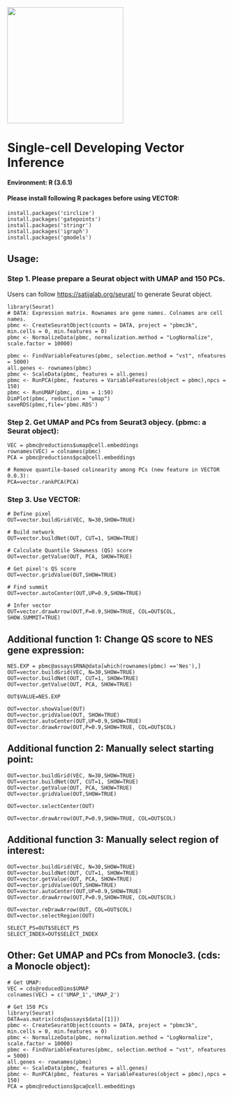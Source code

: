 <img src="https://github.com/jumphone/BEER/raw/master/DATA/Vector_LOGO.png" width="266">

# Single-cell Developing Vector Inference

#### Environment: R (3.6.1)

#### Please install following R packages before using VECTOR:

    install.packages('circlize')
    install.packages('gatepoints')
    install.packages('stringr')
    install.packages('igraph')
    install.packages('gmodels')

## Usage:

### Step 1. Please prepare a Seurat object with UMAP and 150 PCs.
Users can follow https://satijalab.org/seurat/ to generate Seurat object.

    library(Seurat)
    # DATA: Expression matrix. Rownames are gene names. Colnames are cell names.
    pbmc <- CreateSeuratObject(counts = DATA, project = "pbmc3k", min.cells = 0, min.features = 0)
    pbmc <- NormalizeData(pbmc, normalization.method = "LogNormalize", scale.factor = 10000)

    pbmc <- FindVariableFeatures(pbmc, selection.method = "vst", nfeatures = 5000)
    all.genes <- rownames(pbmc)
    pbmc <- ScaleData(pbmc, features = all.genes)
    pbmc <- RunPCA(pbmc, features = VariableFeatures(object = pbmc),npcs = 150)
    pbmc <- RunUMAP(pbmc, dims = 1:50)
    DimPlot(pbmc, reduction = "umap")
    saveRDS(pbmc,file='pbmc.RDS')

### Step 2. Get UMAP and PCs from Seurat3 objecy. (pbmc: a Seurat object):

    VEC = pbmc@reductions$umap@cell.embeddings
    rownames(VEC) = colnames(pbmc)
    PCA = pbmc@reductions$pca@cell.embeddings

    # Remove quantile-based colinearity among PCs (new feature in VECTOR 0.0.3):   
    PCA=vector.rankPCA(PCA)

### Step 3. Use VECTOR:


    # Define pixel
    OUT=vector.buildGrid(VEC, N=30,SHOW=TRUE)
    
    # Build network
    OUT=vector.buildNet(OUT, CUT=1, SHOW=TRUE)
    
    # Calculate Quantile Skewness (QS) score
    OUT=vector.getValue(OUT, PCA, SHOW=TRUE)
    
    # Get pixel's QS score
    OUT=vector.gridValue(OUT,SHOW=TRUE)
    
    # Find summit
    OUT=vector.autoCenter(OUT,UP=0.9,SHOW=TRUE)
    
    # Infer vector
    OUT=vector.drawArrow(OUT,P=0.9,SHOW=TRUE, COL=OUT$COL, SHOW.SUMMIT=TRUE)


## Additional function 1: Change QS score to NES gene expression:

    NES.EXP = pbmc@assays$RNA@data[which(rownames(pbmc) =='Nes'),]
    OUT=vector.buildGrid(VEC, N=30,SHOW=TRUE)
    OUT=vector.buildNet(OUT, CUT=1, SHOW=TRUE)
    OUT=vector.getValue(OUT, PCA, SHOW=TRUE)

    OUT$VALUE=NES.EXP

    OUT=vector.showValue(OUT)
    OUT=vector.gridValue(OUT, SHOW=TRUE)
    OUT=vector.autoCenter(OUT,UP=0.9,SHOW=TRUE)
    OUT=vector.drawArrow(OUT,P=0.9,SHOW=TRUE, COL=OUT$COL)

    
## Additional function 2: Manually select starting point:

    OUT=vector.buildGrid(VEC, N=30,SHOW=TRUE)
    OUT=vector.buildNet(OUT, CUT=1, SHOW=TRUE)
    OUT=vector.getValue(OUT, PCA, SHOW=TRUE)
    OUT=vector.gridValue(OUT,SHOW=TRUE)

    OUT=vector.selectCenter(OUT)

    OUT=vector.drawArrow(OUT,P=0.9,SHOW=TRUE, COL=OUT$COL)

## Additional function 3: Manually select region of interest:

    OUT=vector.buildGrid(VEC, N=30,SHOW=TRUE)
    OUT=vector.buildNet(OUT, CUT=1, SHOW=TRUE)
    OUT=vector.getValue(OUT, PCA, SHOW=TRUE)
    OUT=vector.gridValue(OUT,SHOW=TRUE)
    OUT=vector.autoCenter(OUT,UP=0.9,SHOW=TRUE)
    OUT=vector.drawArrow(OUT,P=0.9,SHOW=TRUE, COL=OUT$COL)

    OUT=vector.reDrawArrow(OUT, COL=OUT$COL)
    OUT=vector.selectRegion(OUT)

    SELECT_PS=OUT$SELECT_PS
    SELECT_INDEX=OUT$SELECT_INDEX




## Other: Get UMAP and PCs from Monocle3. (cds: a Monocle object):
   
    # Get UMAP:
    VEC = cds@reducedDims$UMAP
    colnames(VEC) = c('UMAP_1','UMAP_2')
    
    # Get 150 PCs
    library(Seurat)
    DATA=as.matrix(cds@assays$data[[1]])
    pbmc <- CreateSeuratObject(counts = DATA, project = "pbmc3k", min.cells = 0, min.features = 0)
    pbmc <- NormalizeData(pbmc, normalization.method = "LogNormalize", scale.factor = 10000)
    pbmc <- FindVariableFeatures(pbmc, selection.method = "vst", nfeatures = 5000)
    all.genes <- rownames(pbmc)
    pbmc <- ScaleData(pbmc, features = all.genes)
    pbmc <- RunPCA(pbmc, features = VariableFeatures(object = pbmc),npcs = 150)
    PCA = pbmc@reductions$pca@cell.embeddings


